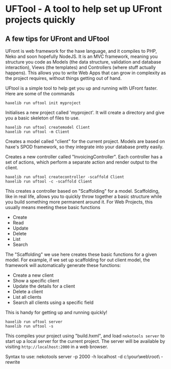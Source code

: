 UFTool - A tool to help set up UFront projects quickly
======================================================

A few tips for UFront and UFtool
---------------------------------

UFront is web framework for the haxe language, and it compiles
to PHP, Neko and soon hopefully NodeJS.  It is an MVC framework,
meaning you structure you code as Models (the data structure, 
validation and database interaction), Views (the templates) and
Controllers (where stuff actually happens).  This allows you to 
write Web Apps that can grow in complexity as the project requires,
without things getting out of hand.

UFtool is a simple tool to help get you up and running with UFront 
faster.  Here are some of the commands

    haxelib run uftool init myproject

Initialises a new project called 'myproject'.  It will create a
directory and give you a basic skeleton of files to use.

    haxelib run uftool createmodel Client
    haxelib run uftool -m Client

Creates a model called "client" for the current project.  Models
are based on haxe's SPOD framework, so they integrate into your
database pretty easily.

Creates a new controller called "InvoicingController".  Each controller
has a set of actions, which perform a separate action and render output 
to the client.

    haxelib run uftool createcontroller -scaffold Client
    haxelib run uftool -c -scaffold Client

This creates a controller based on "Scaffolding" for a model.  Scaffolding,
like in real life, allows you to quickly throw together a basic structure
while you build something more permanent around it.  For Web Projects, this
usually means meeting these basic functions

 * Create
 * Read
 * Update
 * Delete
 * List
 * Search

The "Scaffolding" we use here creates these basic functions for a given model.
For example, if we set up scaffolding for out client model, the framework will
automatically generate these functions:

 * Create a new client
 * Show a specific client
 * Update the details for a client
 * Delete a client
 * List all clients
 * Search all clients using a specific field

This is handy for getting up and running quickly!

    haxelib run uftool server
    haxelib run uftool -s

This compiles your project using "build.hxml", and load
`nekotools server` to start up a local server for the current
project.  The server will be available by visiting 
`http://localhost:2000` in a web browser.

Syntax to use: 
nekotools server -p 2000 -h localhost -d c:\your\web\root\ -rewrite
